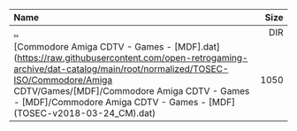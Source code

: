 |Name|Size|
|:---|---:|
|[..](../index.html)|DIR|
|[Commodore Amiga CDTV - Games - [MDF].dat](https://raw.githubusercontent.com/open-retrogaming-archive/dat-catalog/main/root/normalized/TOSEC-ISO/Commodore/Amiga CDTV/Games/[MDF]/Commodore Amiga CDTV - Games - [MDF]/Commodore Amiga CDTV - Games - [MDF] (TOSEC-v2018-03-24_CM).dat)|1050|
